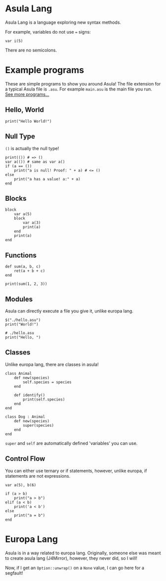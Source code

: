 # Asula Lang
Asula Lang is a language exploring new syntax methods.

For example, variables do not use `=` signs:
```
var i(5)
```

There are no semicolons.

# Example programs
These are simple programs to show you around Asula! The file extension for a typical Asula file is `.asu`. For example `main.asu` is the main file you run. [See more programs...](./idea/examples.md)

## Hello, World
```
print("Hello World!")
```

## Null Type
`()` is actually the null type! 
```
print(()) # => ()
var a(()) # same as var a()
if (a == ())
    print("a is null! Proof: " + a) # <= ()
else
    print("a has a value! a:" + a)
end
```

## Blocks
```
block
    var a(5)
    block
        var a(3)
        print(a)
    end
    print(a)
end
```

## Functions
```
def sum(a, b, c)
    ret(a + b + c)
end

print(sum(1, 2, 3))
```

## Modules
Asula can directly execute a file you give it, unlike europa lang.
```
$("./hello.asu")
print("World!")

# ./hello.asu
print("Hello, ")
```

## Classes
Unlike europa lang, there are classes in asula!
```
class Animal
    def new(species)
        self.species = species
    end

    def identify()
        print(self.species)
    end
end

class Dog : Animal
    def new(species)
        super(species)
    end
end
```

`super` and `self` are automatically defined 'variables' you can use.

## Control Flow
You can either use ternary or if statements, however, unlike europa, if statements are not expressions.
```
var a(5), b(6)

if (a > b)
    print("a > b")
elif (a < b)
    print('a < b')
else
    print("a = b")
end
```

# Europa Lang
Asula is in a way related to europa lang. Originally, someone else was meant to create asula lang (J4Mirror), however, they never did, so I will!

Now, if I get an `Option::unwrap()` on a `None` value, I can go here for a segfault!